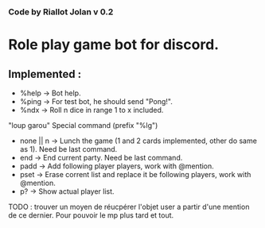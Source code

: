 ### Code by Riallot Jolan v 0.2

#   Role play game bot for discord.

##  Implemented :

- %help -> Bot help.
- %ping -> For test bot, he should send "Pong!".
- %ndx -> Roll n dice in range 1 to x included.

"loup garou" Special command (prefix "%lg")
- none || n -> Lunch the game (1 and 2 cards implemented, other do same as 1). Need be last command.
- end -> End current party. Need be last command.
- padd -> Add following player players, work with @mention.
- pset -> Erase corrent list and replace it be following players, work with @mention.
- p? -> Show actual player list.

TODO : trouver un moyen de réucpérer l'objet user a partir d'une mention de ce dernier. Pour pouvoir le mp plus tard et tout.